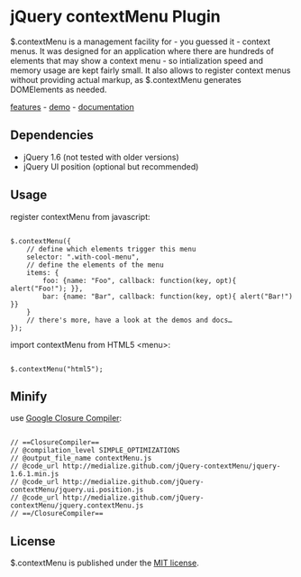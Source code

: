 # jQuery contextMenu Plugin #

$.contextMenu is a management facility for - you guessed it - context menus. 
It was designed for an application where there are hundreds of elements that may show a context menu - so intialization speed and memory usage are kept fairly small. It also allows to register context menus without providing actual markup, as $.contextMenu generates DOMElements as needed.

[features](http://medialize.github.com/jQuery-contextMenu/index.html) - 
[demo](http://medialize.github.com/jQuery-contextMenu/demo.html) - 
[documentation](http://medialize.github.com/jQuery-contextMenu/docs.html)

## Dependencies ##

* jQuery 1.6 (not tested with older versions)
* jQuery UI position (optional but recommended)

## Usage ##

register contextMenu from javascript:

<pre><code>
$.contextMenu({
	// define which elements trigger this menu
	selector: ".with-cool-menu",
	// define the elements of the menu
	items: {
		foo: {name: "Foo", callback: function(key, opt){ alert("Foo!"); }},
		bar: {name: "Bar", callback: function(key, opt){ alert("Bar!") }}
	}
	// there's more, have a look at the demos and docs…
});
</code></pre>

import contextMenu from HTML5 &lt;menu&gt;:

<pre><code>
$.contextMenu("html5");
</code></pre>

## Minify ##

use [Google Closure Compiler](http://closure-compiler.appspot.com/home):

<pre><code>
// ==ClosureCompiler==
// @compilation_level SIMPLE_OPTIMIZATIONS
// @output_file_name contextMenu.js
// @code_url http://medialize.github.com/jQuery-contextMenu/jquery-1.6.1.min.js
// @code_url http://medialize.github.com/jQuery-contextMenu/jquery.ui.position.js
// @code_url http://medialize.github.com/jQuery-contextMenu/jquery.contextMenu.js
// ==/ClosureCompiler==	
</code></pre>

## License ##

$.contextMenu is published under the [MIT license](http://www.opensource.org/licenses/mit-license.php).